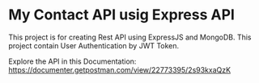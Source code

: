 # My Contact API usig Express API

This project is for creating Rest API using ExpressJS and MongoDB. This project contain User Authentication by JWT Token.

Explore the API in this Documentation: https://documenter.getpostman.com/view/22773395/2s93kxaQzK
